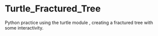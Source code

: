 # Turtle_Fractured_Tree
Python practice using the turtle module , creating a fractured tree with some interactivity.
